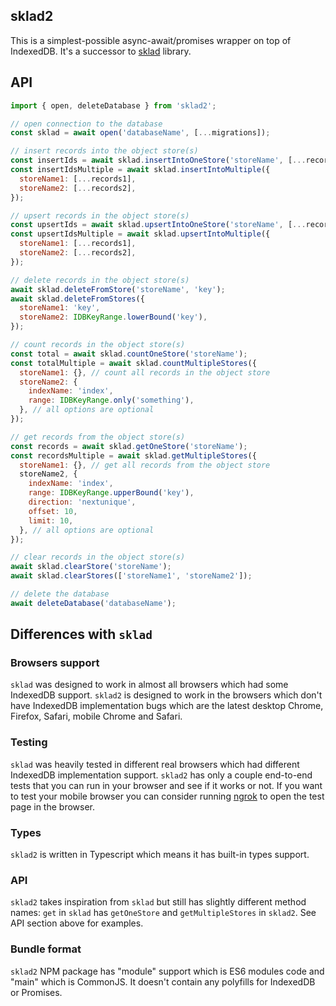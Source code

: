 ## sklad2

This is a simplest-possible async-await/promises wrapper on top of IndexedDB. It's a successor to [sklad](https://github.com/1999/sklad) library.

## API

```javascript
import { open, deleteDatabase } from 'sklad2';

// open connection to the database
const sklad = await open('databaseName', [...migrations]);

// insert records into the object store(s)
const insertIds = await sklad.insertIntoOneStore('storeName', [...records]);
const insertIdsMultiple = await sklad.insertIntoMultiple({
  storeName1: [...records1],
  storeName2: [...records2],
});

// upsert records in the object store(s)
const upsertIds = await sklad.upsertIntoOneStore('storeName', [...records]);
const upsertIdsMultiple = await sklad.upsertIntoMultiple({
  storeName1: [...records1],
  storeName2: [...records2],
});

// delete records in the object store(s)
await sklad.deleteFromStore('storeName', 'key');
await sklad.deleteFromStores({
  storeName1: 'key',
  storeName2: IDBKeyRange.lowerBound('key'),
});

// count records in the object store(s)
const total = await sklad.countOneStore('storeName');
const totalMultiple = await sklad.countMultipleStores({
  storeName1: {}, // count all records in the object store
  storeName2: {
    indexName: 'index',
    range: IDBKeyRange.only('something'),
  }, // all options are optional
});

// get records from the object store(s)
const records = await sklad.getOneStore('storeName');
const recordsMultiple = await sklad.getMultipleStores({
  storeName1: {}, // get all records from the object store
  storeName2, {
    indexName: 'index',
    range: IDBKeyRange.upperBound('key'),
    direction: 'nextunique',
    offset: 10,
    limit: 10,
  }, // all options are optional
});

// clear records in the object store(s)
await sklad.clearStore('storeName');
await sklad.clearStores(['storeName1', 'storeName2']);

// delete the database
await deleteDatabase('databaseName');
```

## Differences with `sklad`

### Browsers support

`sklad` was designed to work in almost all browsers which had some IndexedDB support. `sklad2` is designed to work in the browsers which don't have IndexedDB implementation bugs which are the latest desktop Chrome, Firefox, Safari, mobile Chrome and Safari.

### Testing

`sklad` was heavily tested in different real browsers which had different IndexedDB implementation support. `sklad2` has only a couple end-to-end tests that you can run in your browser and see if it works or not. If you want to test your mobile browser you can consider running [ngrok](https://ngrok.com/) to open the test page in the browser.

### Types

`sklad2` is written in Typescript which means it has built-in types support.

### API

`sklad2` takes inspiration from `sklad` but still has slightly different method names: `get` in `sklad` has `getOneStore` and `getMultipleStores` in `sklad2`. See API section above for examples.

### Bundle format

`sklad2` NPM package has "module" support which is ES6 modules code and "main" which is CommonJS. It doesn't contain any polyfills for IndexedDB or Promises.
